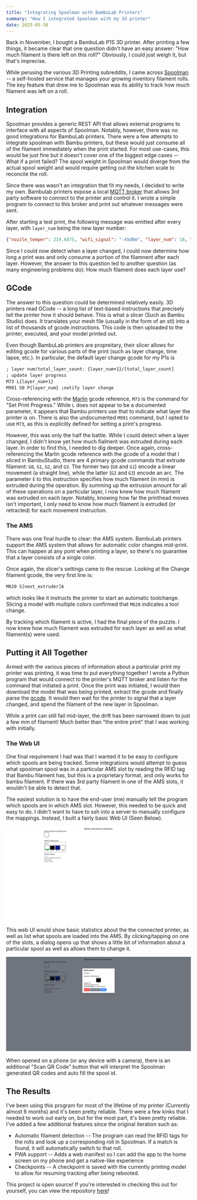 ```yaml
---
title: "Integrating Spoolman with BambuLab Printers"
summary: "How I integrated Spoolman with my 3d printer"
date: 2025-05-30
---
```


Back in November, I bought a BambuLab P1S 3D printer. After printing a few things, it became clear that one question didn't have an easy answer: "How much filament is there left on this roll?" Obviously, I could just weigh it, but that's imprecise.

While perusing the various 3D Printing subreddits, I came across [Spoolman](https://github.com/Donkie/Spoolman) -- a self-hosted service that manages your growing inventory filament rolls. The key feature that drew me to Spoolman was its ability to track how much filament was left on a roll.

## Integration

Spoolman provides a generic REST API that allows external programs to interface with all aspects of Spoolman. Notably, however, there was no good integrations for BambuLab printers. There were a few attempts to integrate spoolman with Bambu printers, but these would just consume all of the filament immediately when the print started. For most use-cases, this would be just fine but it doesn't cover one of the biggest edge cases -- What if a print failed? The spool weight in Spoolman would diverge from the actual spool weight and would require getting out the kitchen scale to reconcile the roll.

Since there was wasn't an integration that fit my needs, I decided to write my own. Bambulab printers expose a local [MQTT broker](https://github.com/Doridian/OpenBambuAPI/blob/main/mqtt.md) that allows 3rd party software to connect to the printer and control it. I wrote a simple program to connect to this broker and print out whatever messages were sent.

After starting a test print, the following message was emitted after every layer, with `layer_num` being the new layer number:

```json
{"nozzle_temper": 219.6875, "wifi_signal": "-45dBm", "layer_num": 10, "command": "push_status", "msg": 1, "sequence_id": "319"}
```

Since I could now detect when a layer changed, I could now determine how long a print was and only consume a portion of the filamnent after each layer. However, the answer to this question led to another question (as many engineering problems do): How much filament does each layer use?

## GCode

The answer to this question could be determined relatively easily. 3D printers read GCode -- a long list of text-based instructions that precisely tell the printer how it should behave. This is what a slicer (Such as Bambu Studio) does. It translates your mesh file (usually in the form of an stl) into a list of thousands of gcode instructions. This code is then uploaded to the printer, executed, and your model printed out.

Even though BambuLab printers are propreitary, their slicer allows for editing gcode for various parts of the print (such as layer change, time lapse, etc.). In particular, the default layer change gcode for my P1s is

```txt
; layer num/total_layer_count: {layer_num+1}/[total_layer_count]
; update layer progress
M73 L{layer_num+1}
M991 S0 P{layer_num} ;notify layer change
```

Cross-referencing with the [Marlin](https://marlinfw.org/docs/gcode/M073.html) gcode reference, `M73` is the command for "Set Print Progress." While `L` does not appear to be a documented parameter, it appears that Bambu printers use that to indicate what layer the printer is on. There is also the undocumented `M991` command, but I opted to use `M73`, as this is explicitly defined for setting a print's progress.

However, this was only the half the battle. While I could detect when a layer changed, I didn't know yet how much fialment was extruded during each layer. In order to find this, I needed to dig deeper. Once again, cross-referencing the Marlin gcode reference with the gcode of a model that I sliced in BambuStudio, there are 4 primary gcode commands that extrude filament: `G0`, `G1`, `G2`, and `G3`. The former two (`G0` and `G1`) encode a linear movement (a straight line), while the latter (`G2` and `G3`) encode an arc. The parameter `E` to this instruction specifies how much filament (in mm) is extruded during the operation. By summing up the extrusion amount for all of these operations on a particular layer, I now knew how much filament was extruded on each layer. Notably, knowing how far the printhead moves isn't important, I only need to know how much filament is extruded (or retracted) for each movement instruction.

### The AMS

There was one final hurdle to clear: the AMS system. BambuLab printers support the AMS system that allows for automatic color changes mid-print. This can happen at any pont when printing a layer, so there's no guarantee that a layer consists of a single color. 

Once again, the slicer's settings came to the rescue. Looking at the Change filament gcode, the very first line is:

```txt
M620 S[next_extruder]A
```

which looks like it instructs the printer to start an automatic toolchange. Slicing a model with multiple colors confirmed that `M620` indicates a tool change.

By tracking which filament is active, I had the final piece of the puzzle. I now knew how much filament was extruded for each layer as well as what filament(s) were used.

## Putting it All Together

Armed with the various pieces of information about a particular print my printer was printing, it was time to put everything together! I wrote a Python program that would connect to the printer's MQTT broker and listen for the command that initiated a print. Once the print was initiated, I would then download the model that was being printed, extract the gcode and finally parse the [gcode](#gcode). It would then wait for the printer to signal that a layer changed, and spend the filament of the new layer in Spoolman.

While a print can still fail mid-layer, the drift has been narrowed down to just a few mm of filament! Much better than "the entire print" that I was working with initially.

### The Web UI

One final requirement I had was that I wanted it to be easy to configure which spools are being tracked. Some integrations would attempt to guess what spoolman spool was in a particular AMS slot by reading the RFID tag that Bambu filament has, but this is a proprietary format, and only works for bambu filament. If there was 3rd party filament in one of the AMS slots, it wouldn't be able to detect that.

The easiest solution is to have the end-user (me) manually tell the program which spools are in which AMS slot. However, this needed to be quick and easy to do. I didn't want to have to ssh into a server to manually configure the mappings. Instead, I built a fairly basic Web UI (Seen Below).

![The AMS Slot Configuration UI](img/BambuSpoolman.png)

This web UI would show basic statistics about the the connected printer, as well as list what spools are loaded into the AMS. By clicking/tapping on one of the slots, a dialog opens up that shows a little bit of information about a particular spool as well as allows them to change it.

![Change Filament](img/ChangeFilament.png)

When opened on a phone (or any device with a camera), there is an additional "Scan QR Code" button that will interpret the Spoolman generated QR codes and auto fill the spool id.

## The Results

I've been using this program for most of the lifetime of my printer (Currently almost 6 months) and it's been pretty reliable. There were a few kinks that I needed to work out early on, but for the most part, it's been pretty reliable. I've added a few additional features since the original iteration such as:

- Automatic filament detection -- The program can read the RFID tags for the rolls and look up a corresponding roll in Spoolman. If a match is found, it will automatically switch to that roll.
- PWA support -- Adds a web manifest so I can add the app to the home screen on my phone and get a native-like experience
- Checkpoints -- A checkpoint is saved with the currently printing model to allow for resuming tracking after being rebooted.

This project is open source! If you're interested in checking this out for yourself, you can view the repository [here](https://github.com/mrkirby153/bambu-spoolman/)!

